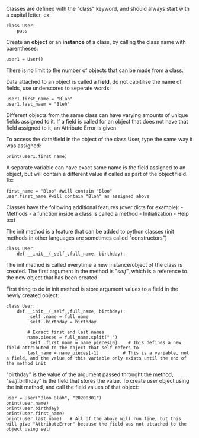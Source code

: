 Classes are defined with the "class" keyword, and should always start with a capital letter, ex:

    class User:
        pass
  
Create an **object** or an **instance** of a class, by calling the class name with parentheses:

    user1 = User()

There is no limit to the number of objects that can be made from a class.

Data attached to an object is called a **field**, do not capitilise the name of fields, use underscores to seperate words:

    user1.first_name = "Blah"
    user1.last_naem = "Bleh"

Different objects from the same class can have varying amounts of unique fields assigned to it. If a field is called for an object that does not have that field assigned to it, an Attribute Error is given

To access the data/field in the object of the class User, type the same way it was assigned:

    print(user1.first_name)

A separate variable can have exact same name is the field assigned to an object, but will contain a different value if called as part of the object field. Ex:

    first_name = "Bloo" #will contain "Bloo"
    user.first_name #will contain "Blah" as assigned above

Classes have the following additional features (over dicts for example):
    - Methods - a function inside a class is called a method
    - Initialization
    - Help text

The init method is a feature that can be added to python classes (init methods in other languages are sometimes called "constructors")

    class User:
        def __init__(_self_,full_name, birthday):

The init method is called everytime a new instance/object of the class is created. The first argument in the method is "_self_", which is a reference to the new object that has been created

First thing to do in init method is store argument values to a field in the newly created object:

    class User:
        def __init__(_self_,full_name, birthday):
            _self_.name = full_name
            _self_.birthday = birthday 
            
            # Exract first and last names
            name.pieces = full_name.split(" ")
            _self_.first_name = name_pieces[0]    # This defines a new field attributed to the object that self refers to
            last_name = name_pieces[-1]         # This is a variable, not a field, and the value of this variable only exists until the end of the method init
            
"birthday" is the value of the argument passed throught the method, "_self_.birthday" is the field that stores the value. To create user object using the init mathod, and call the field values of that object:

    user = User("Bloo Blah", "20200301")
    print(user.name)
    print(user.birthday)
    print(user.first_name)
    print(user.last_name)   # All of the above will run fine, but this will give "AttributeError" because the field was not attached to the object using self

